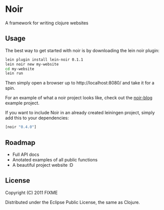 # Noir

A framework for writing clojure websites

## Usage

The best way to get started with noir is by downloading the lein noir plugin:
```bash
lein plugin install lein-noir 0.1.1
lein noir new my-website
cd my-website
lein run
```
Then simply open a browser up to http://localhost:8080/ and take it for a spin.

For an example of what a noir project looks like, check out the [noir-blog](https://github.com/ibdknox/Noir-blog) example project.

If you want to include Noir in an already created leiningen project, simply add this to your dependencies:

```bash
[noir "0.4.0"]
```

## Roadmap

* Full API docs
* Anotated examples of all public functions
* A beautiful project website :D

## License

Copyright (C) 2011 FIXME

Distributed under the Eclipse Public License, the same as Clojure.
